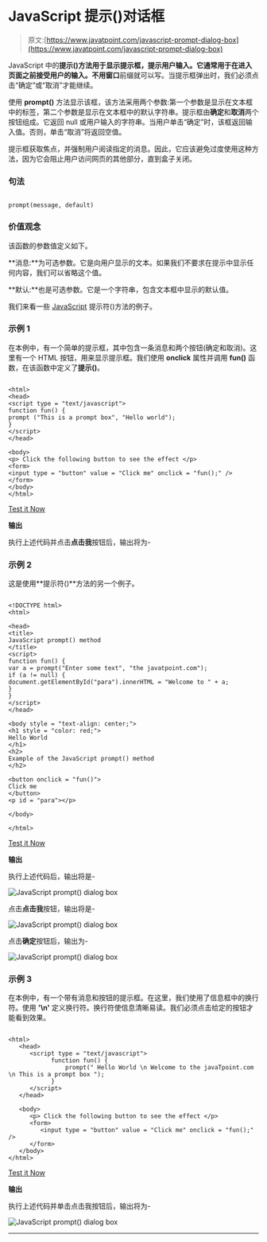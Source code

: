 # JavaScript 提示()对话框

> 原文:[https://www.javatpoint.com/javascript-prompt-dialog-box](https://www.javatpoint.com/javascript-prompt-dialog-box)

JavaScript 中的**提示()**方法用于显示提示框，提示用户输入。它通常用于在进入页面之前接受用户的输入。不用**窗口**前缀就可以写。当提示框弹出时，我们必须点击“确定”或“取消”才能继续。

使用 **prompt()** 方法显示该框，该方法采用两个参数:第一个参数是显示在文本框中的标签，第二个参数是显示在文本框中的默认字符串。提示框由**确定**和**取消**两个按钮组成。它返回 null 或用户输入的字符串。当用户单击“确定”时，该框返回输入值。否则，单击“取消”将返回空值。

提示框获取焦点，并强制用户阅读指定的消息。因此，它应该避免过度使用这种方法，因为它会阻止用户访问网页的其他部分，直到盒子关闭。

### 句法

```

prompt(message, default)

```

### 价值观念

该函数的参数值定义如下。

**消息:**为可选参数。它是向用户显示的文本。如果我们不要求在提示中显示任何内容，我们可以省略这个值。

**默认:**也是可选参数。它是一个字符串，包含文本框中显示的默认值。

我们来看一些 [JavaScript](https://www.javatpoint.com/javascript-tutorial) 提示符()方法的例子。

### 示例 1

在本例中，有一个简单的提示框，其中包含一条消息和两个按钮(确定和取消)。这里有一个 HTML 按钮，用来显示提示框。我们使用 **onclick** 属性并调用 **fun()** 函数，在该函数中定义了**提示()**。

```

<html>
<head>
<script type = "text/javascript">
function fun() {
prompt ("This is a prompt box", "Hello world");
}
</script>
</head>

<body>
<p> Click the following button to see the effect </p>
<form>
<input type = "button" value = "Click me" onclick = "fun();" />
</form>
</body>
</html>

```

[Test it Now](https://www.javatpoint.com/oprweb/test.jsp?filename=javascript-prompt-dialog-box1)

**输出**

执行上述代码并点击**点击我**按钮后，输出将为-

### 示例 2

这是使用**提示符()**方法的另一个例子。

```

<!DOCTYPE html>
<html>

<head>
<title>
JavaScript prompt() method
</title>
<script>
function fun() {
var a = prompt("Enter some text", "the javatpoint.com");
if (a != null) {
document.getElementById("para").innerHTML = "Welcome to " + a;
}
}
</script>
</head>

<body style = "text-align: center;">
<h1 style = "color: red;">
Hello World
</h1>
<h2>
Example of the JavaScript prompt() method
</h2>

<button onclick = "fun()">
Click me
</button>
<p id = "para"></p>

</body>

</html>

```

[Test it Now](https://www.javatpoint.com/oprweb/test.jsp?filename=javascript-prompt-dialog-box2)

**输出**

执行上述代码后，输出将是-

![JavaScript prompt() dialog box](../Images/0dd170f98702c870461a356f1b1d18f3.png)

点击**点击我**按钮，输出将是-

![JavaScript prompt() dialog box](../Images/0c25c87f9194d587586d472f906ae711.png)

点击**确定**按钮后，输出为-

![JavaScript prompt() dialog box](../Images/c979a3d27ce45b656b290f7d0d106f75.png)

### 示例 3

在本例中，有一个带有消息和按钮的提示框。在这里，我们使用了信息框中的换行符。使用 **'\n'** 定义换行符。换行符使信息清晰易读。我们必须点击给定的按钮才能看到效果。

```

<html>
   <head>   
      <script type = "text/javascript">
            function fun() {
                prompt(" Hello World \n Welcome to the javaTpoint.com \n This is a prompt box ");
            }
      </script>     
   </head>

   <body>
      <p> Click the following button to see the effect </p>      
      <form>
         <input type = "button" value = "Click me" onclick = "fun();" />
      </form>     
   </body>
</html>

```

[Test it Now](https://www.javatpoint.com/oprweb/test.jsp?filename=javascript-prompt-dialog-box3)

**输出**

执行上述代码并单击点击我按钮后，输出将为-

![JavaScript prompt() dialog box](../Images/abaa8e2a6fd07867e888a5937c5c20db.png)

* * *